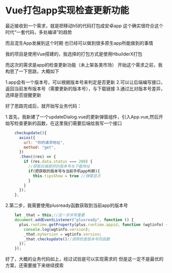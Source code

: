 # Vue打包app实现检查更新功能
最近接收到一个需求，就是把移动h5的代码打包成安卓app
这个确实很符合这个时代“一套代码，多处编译”的趋势

而且混生App发展到这个时期
也已经可以做到很多原生app所能做到的事情

我的项目是使用Vue搭建的，我选择的打包方式是使用HbuilderX打包

而这次的需求是app的检查更新功能（未上架各类市场）
开始这个需求之前，我构思了一下思路，大概如下

1.app会有一个版本号，可以根据版本号来判定是否更新
2.可以让后端编写接口，返回当前发布版本号（需要更新的版本号），与下载链接
3.通过比对版本号差异，选择是否提醒更新

好了思路完成后，就开始写业务代码：

1.首先，我新建了一个updateDialog.vue的更新弹窗组件，引入App.vue,然后开始写检查更新的函数，在这里我们需要后端给我写一个接口

```javascript
    checkupdate(){
      axios({
        url: "你的请求地址",
        method: "get",
      })
      .then((res) => {
        if (res.data.status === 200) {
          //获取后端提供的版本号与下载地址
          if(把获取的版本号与当前手机app判断){
            this.tipsShow = true //弹窗显示
          }
        }
      });
    },
```

2.第二步，我需要使用plusready函数获取到当前app的版本号

```javascript
    let _that = this;//这一步非常重要
    document.addEventListener("plusready", function () {
      plus.runtime.getProperty(plus.runtime.appid, function (wgtinfo) {
        console.log(wgtinfo.version);
        _that.myVersion = wgtinfo.version;
        _that.checkupdate()//调用检查版本号的函数
      });
    });
```
好了，大概的业务代码如上，经过试验是可以实现需求的
但是这一定不是最优的方案，还需要接下来继续摸索
